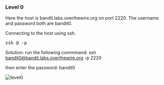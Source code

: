 ### Level 0

Here the host is bandit.labs.overthewire.org on port 2220. The username and password both are bandit0.

Connecting to the host using ssh.

<pre>ssh <username>@<remote host address> -p <port number></pre>

Solution:
run the following commmand:
ssh bandit0@bandit.labs.overthewire.org -p 2220

then enter the password: bandit0

![level0](https://user-images.githubusercontent.com/88927842/171993624-9f1baffb-49e6-4081-b6c2-d5074a9f9b09.png)